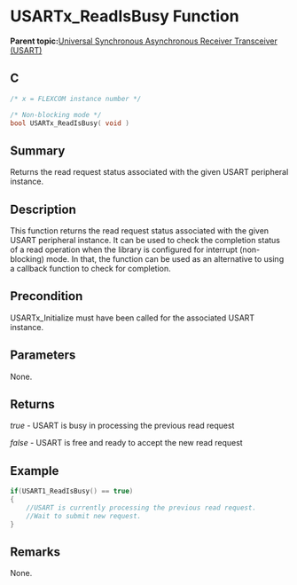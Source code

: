 # USARTx\_ReadIsBusy Function

**Parent topic:**[Universal Synchronous Asynchronous Receiver Transceiver \(USART\)](GUID-5ED4F08A-8227-486D-9727-78BD47CA0866.md)

## C

```c
/* x = FLEXCOM instance number */

/* Non-blocking mode */
bool USARTx_ReadIsBusy( void )
```

## Summary

Returns the read request status associated with the given USART peripheral instance.

## Description

This function returns the read request status associated with the given USART peripheral instance. It can be used to check the completion status of a read operation when the library is configured for interrupt \(non-blocking\) mode. In that, the function can be used as an alternative to using a callback function to check for completion.

## Precondition

USARTx\_Initialize must have been called for the associated USART instance.

## Parameters

None.

## Returns

*true* - USART is busy in processing the previous read request

*false* - USART is free and ready to accept the new read request

## Example

```c
if(USART1_ReadIsBusy() == true)
{
    //USART is currently processing the previous read request.
    //Wait to submit new request.
}

```

## Remarks

None.

